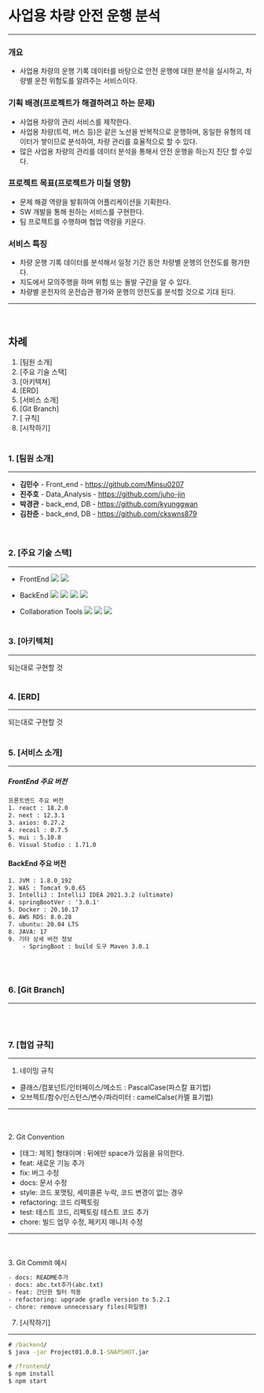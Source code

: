 # 사업용 차량 안전 운행 분석

--- 

### 개요
- 사업용 차량의 운행 기록 데이터를 바탕으로 안전 운행에 대한 분석을 실시하고, 차량별 운전 위험도를 알려주는 서비스이다.

### 기획 배경(프로젝트가 해결하려고 하는 문제)
- 사업용 차량의 관리 서비스를 제작한다.
- 사업용 차량(트럭, 버스 등)은 같은 노선을 반복적으로 운행하며, 동일한 유형의 데이터가 쌓이므로 분석하여, 차량 관리를 효율적으로 할 수 있다.
- 많은 사업용 차량의 관리를 데이터 분석을 통해서 안전 운행을 하는지 진단 할 수있다.

### 프로젝트 목표(프로젝트가 미칠 영향)
- 문제 해결 역량을 발휘하여 어플리케이션을 기획한다.
- SW 개발을 통해 원하는 서비스를 구현한다.
- 팀 프로젝트를 수행하며 협업 역량을 키운다.

### 서비스 특징
- 차량 운행 기록 데이터를 분석해서 일정 기간 동안 차량별 운행의 안전도를 평가한다.
- 지도에서 모의주행을 하며 위험 또는 돌발 구간을 알 수 있다.
- 차량별 운전자의 운전습관 평가와 운행의 안전도를 분석할 것으로 기대 된다.

--- 
</br>

## 차례  
1. [팀원 소개]
2. [주요 기술 스택]
3. [아키텍쳐]
4. [ERD]
5. [서비스 소개]
6. [Git Branch]
7. [ 규칙]
8. [시작하기]
</br></br>
### 1. [팀원 소개]
--- 

- **김민수**  - Front_end - https://github.com/Minsu0207  
- **진주호** - Data_Analysis - https://github.com/juho-jin  
- **박경관** - back_end, DB - https://github.com/kyunggwan  
- **김찬준** - back_end, DB - https://github.com/ckswns879  
</br></br>
### 2. [주요 기술 스택]

--- 
- FrontEnd
<img src="https://img.shields.io/badge/ Figma-F24E1E?style=flat-square&logo=Figma&logoColor=ffffff" /> <img src="https://img.shields.io/badge/React-61DAFB?style=flat-square&logo=React&logoColor=ffffff"/> 

- BackEnd
<img src="https://img.shields.io/badge/Spring Boot-6DB33F?style=flat-square&logo=SpringBoot&logoColor=ffffff" /> <img src="https://img.shields.io/badge/MySQL-4479A1?style=flat-square&logo=MySQL&logoColor=ffffff" /> <img src="https://img.shields.io/badge/Amazon S3-569A31?style=flat-square&logo=Amazon S3&logoColor=ffffff" /> <img src="https://img.shields.io/badge/Amazon RDS-527FFF?style=flat-square&logo=Amazon RDS&logoColor=ffffff" />

- Collaboration Tools
 <img src="https://img.shields.io/badge/GitHub-181717?style=flat-square&logo=GitHub" />  <img src="https://img.shields.io/badge/Miro-yellow?style=flat-square&logo=Miro&logoColor=000000" /> <img src="https://img.shields.io/badge/ Google Sheets-34A853?style=flat-square&logo=Google Sheets&logoColor=ffffff" /> 
</br></br>
### 3. [아키텍쳐]
--- 
되는대로 구현할 것
</br></br>
### 4. [ERD]
--- 
되는대로 구현할 것
</br></br>
### 5. [서비스 소개]
--- 
##### FrontEnd 주요 버전
```cmd
프론트엔드 주요 버전
1. react : 18.2.0
2. next : 12.3.1
3. axios: 0.27.2
4. recoil : 0.7.5
5. mui : 5.10.8
6. Visual Studio : 1.71.0

```

#### BackEnd 주요 버전
```cmd
1. JVM : 1.8.0_192
2. WAS : Tomcat 9.0.65
3. IntelliJ : IntelliJ IDEA 2021.3.2 (ultimate)
4. springBootVer : '3.0.1'
5. Docker : 20.10.17
6. AWS RDS: 8.0.28
7. ubuntu: 20.04 LTS
8. JAVA: 17
9. 기타 상세 버전 정보
    - SpringBoot : build 도구 Maven 3.0.1
```
</br></br>
### 6. [Git Branch]
--- 
</br></br>

### 7. [협업 규칙]
---
1. 네이밍 규칙
- 클래스/컴포넌트/인터페이스/메소드 : PascalCase(파스칼 표기법)
- 오브젝트/함수/인스턴스/변수/파라미터 : camelCalse(카멜 표기법)
--- 
</br></br>
2. Git Convention
- [태그: 제목] 형태이며 : 뒤에만 space가 있음을 유의한다.
- feat: 새로운 기능 추가
- fix: 버그 수정
- docs: 문서 수정
- style: 코드 포맷팅, 세미콜론 누락, 코드 변경이 없는 경우
- refactoring: 코드 리펙토링
- test: 테스트 코드, 리펙토링 테스트 코드 추가
- chore: 빌드 업무 수정, 페키지 매니저 수정
--- 
</br></br>
3. Git Commit 예시
```cmd
- docs: README추가
- docs: abc.txt추가(abc.txt)
- feat: 간단한 필터 적용
- refactoring: upgrade gradle version to 5.2.1
- chore: remove unnecessary files(파일명)
```

7. [시작하기]
--- 
```cmd
# /backend/
$ java -jar Project01.0.0.1-SNAPSHOT.jar

# /frontend/
$ npm install
$ npm start
```
</br></br>


